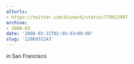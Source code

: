```yaml
---
alturls:
- https://twitter.com/bismark/status/779922997
archive:
- 2008-03
date: '2008-03-31T02:40:43+00:00'
slug: '1206931243'
---
```


in San Francisco

